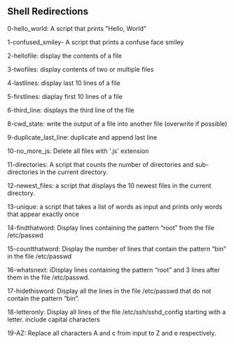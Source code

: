 ## Shell Redirections

0-hello_world: A script that prints "Hello, World"

1-confused_smiley- A script that prints a confuse face smiley

2-hellofile: display the contents of a file

3-twofiles: display contents of two  or multiple files

4-lastlines: display last 10 lines of a file

5-firstlines: diaplay first 10 lines of a file

6-third_line: displays the third line of the file

8-cwd_state: write the output of a file into another file (overwrite if possible)

9-duplicate_last_line: duplicate and append last line

10-no_more_js: Delete all files with '.js' extension

11-directories:  A script that counts the number of directories and sub-directories in the current directory.

12-newest_files: a script that displays the 10 newest files in the current directory.

13-unique:  a script that takes a list of words as input and prints only words that appear exactly once

14-findthatword: Display lines containing the pattern “root” from the file /etc/passwd

15-countthatword: Display the number of lines that contain the pattern “bin” in the file /etc/passwd

16-whatsnext:  iDisplay lines containing the pattern “root” and 3 lines after them in the file /etc/passwd.

17-hidethisword: Display all the lines in the file /etc/passwd that do not contain the pattern “bin”.

18-letteronly: Display all lines of the file /etc/ssh/sshd_config starting with a letter. include capital characters

19-AZ: Replace all characters A and c from input to Z and e respectively.

